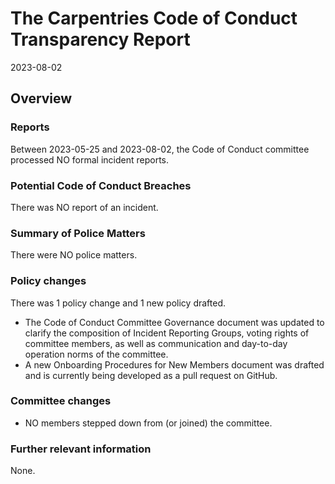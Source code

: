 # The Carpentries Code of Conduct Transparency Report

2023-08-02

## Overview

### Reports

Between 2023-05-25 and 2023-08-02, the Code of Conduct committee processed NO formal incident reports. 

### Potential Code of Conduct Breaches

There was NO report of an incident.

### Summary of Police Matters

There were NO police matters.

### Policy changes

There was 1 policy change and 1 new policy drafted.  
- The Code of Conduct Committee Governance document was updated to clarify the composition of Incident Reporting Groups, voting rights of committee members, as well as communication and day-to-day operation norms of the committee. 
- A new Onboarding Procedures for New Members document was drafted and is currently being developed as a pull request on GitHub. 
 
### Committee changes

- NO members stepped down from (or joined) the committee.

### Further relevant information

None.
